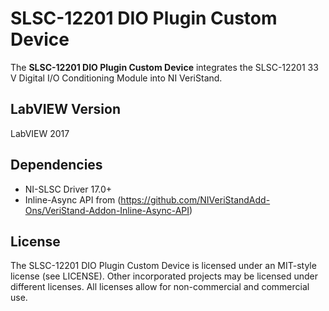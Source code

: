 # SLSC-12201 DIO Plugin Custom Device

The **SLSC-12201 DIO Plugin Custom Device** integrates the SLSC-12201 33 V Digital I/O Conditioning Module into NI VeriStand.

## LabVIEW Version

LabVIEW 2017

## Dependencies

- NI-SLSC Driver 17.0+
- Inline-Async API from (https://github.com/NIVeriStandAdd-Ons/VeriStand-Addon-Inline-Async-API)

## License

The SLSC-12201 DIO Plugin Custom Device is licensed under an MIT-style license (see LICENSE). Other incorporated projects may be licensed under different licenses. All licenses allow for non-commercial and commercial use.